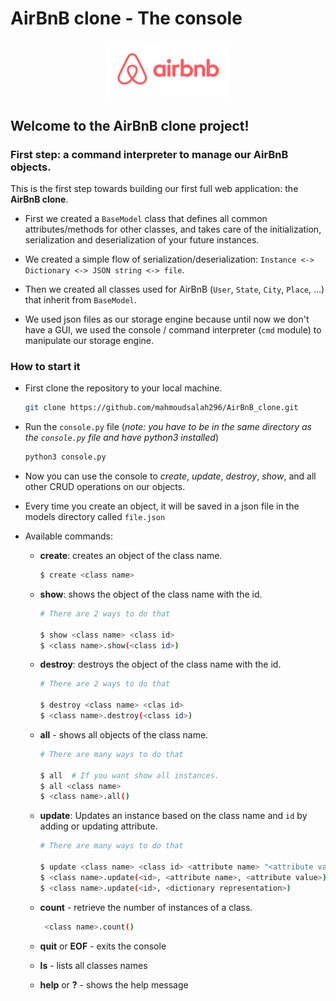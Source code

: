 # AirBnB clone - The console

<p align="center">
  <img src="airBnB.png" alt="airBnB" width="40%">
</p>


## Welcome to the AirBnB clone project!

### First step: a command interpreter to manage our AirBnB objects.
This is the first step towards building our first full web application: the **AirBnB clone**.


- First we created a `BaseModel` class that defines all common attributes/methods for other classes, and takes care of
the initialization, serialization and deserialization of your future instances.

- We created a simple flow of serialization/deserialization: ```Instance <-> Dictionary <-> JSON string <-> file```.

- Then we created all classes used for AirBnB (`User`, `State`, `City`, `Place`, …) that inherit from `BaseModel`.

- We used json files as our storage engine because until now we don't have a GUI, we used the console / command
interpreter (`cmd` module) to manipulate our storage engine.

### How to start it

- First clone the repository to your local machine.
  ```bash
  git clone https://github.com/mahmoudsalah296/AirBnB_clone.git
  ```

- Run the `console.py` file
 (*note: you have to be in the same directory as the `console.py` file and have python3 installed*)
  ```bash
  python3 console.py
  ```

- Now you can use the console to *create*, *update*, *destroy*, *show*, and all other CRUD operations on our objects.

- Every time you create an object, it will be saved in a json file in the models directory called `file.json`

- Available commands:  
  - **create**: creates an object of the class name.
     ```bash
     $ create <class name>
     ```
  - **show**: shows the object of the class name with the id.
     ```bash
    # There are 2 ways to do that
    
     $ show <class name> <class id>
     $ <class name>.show(<class id>)
     ```
  - **destroy**: destroys the object of the class name with the id.
     ```bash
     # There are 2 ways to do that
    
     $ destroy <class name> <clas id>
     $ <class name>.destroy(<class id>)
     ```
  - **all** - shows all objects of the class name.
     ```bash
     # There are many ways to do that
     
     $ all  # If you want show all instances.
     $ all <class name>
     $ <class name>.all()
     ```
  - **update**: Updates an instance based on the class name and `id` by adding or updating attribute.
     ```bash
     # There are many ways to do that
    
     $ update <class name> <class id> <attribute name> "<attribute value>"
     $ <class name>.update(<id>, <attribute name>, <attribute value>)
     $ <class name>.update(<id>, <dictionary representation>)
     ```
  - **count** - retrieve the number of instances of a class.
    ```bash
     <class name>.count()
    ```
  - **quit** or **EOF** - exits the console  
  
  - **ls** - lists all classes names  
  
  - **help** or **?** - shows the help message  

